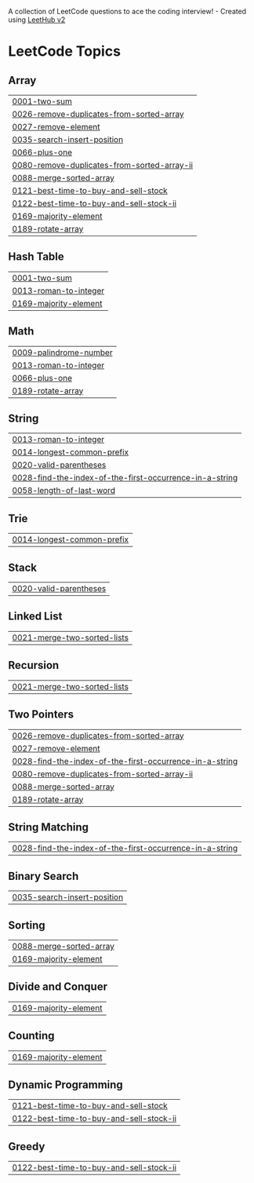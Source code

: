 A collection of LeetCode questions to ace the coding interview! - Created using [LeetHub v2](https://github.com/arunbhardwaj/LeetHub-2.0)
<!---LeetCode Topics Start-->
# LeetCode Topics
## Array
|  |
| ------- |
| [0001-two-sum](https://github.com/AnandRajBind/LeetCode-Problem/tree/master/0001-two-sum) |
| [0026-remove-duplicates-from-sorted-array](https://github.com/AnandRajBind/LeetCode-Problem/tree/master/0026-remove-duplicates-from-sorted-array) |
| [0027-remove-element](https://github.com/AnandRajBind/LeetCode-Problem/tree/master/0027-remove-element) |
| [0035-search-insert-position](https://github.com/AnandRajBind/LeetCode-Problem/tree/master/0035-search-insert-position) |
| [0066-plus-one](https://github.com/AnandRajBind/LeetCode-Problem/tree/master/0066-plus-one) |
| [0080-remove-duplicates-from-sorted-array-ii](https://github.com/AnandRajBind/LeetCode-Problem/tree/master/0080-remove-duplicates-from-sorted-array-ii) |
| [0088-merge-sorted-array](https://github.com/AnandRajBind/LeetCode-Problem/tree/master/0088-merge-sorted-array) |
| [0121-best-time-to-buy-and-sell-stock](https://github.com/AnandRajBind/LeetCode-Problem/tree/master/0121-best-time-to-buy-and-sell-stock) |
| [0122-best-time-to-buy-and-sell-stock-ii](https://github.com/AnandRajBind/LeetCode-Problem/tree/master/0122-best-time-to-buy-and-sell-stock-ii) |
| [0169-majority-element](https://github.com/AnandRajBind/LeetCode-Problem/tree/master/0169-majority-element) |
| [0189-rotate-array](https://github.com/AnandRajBind/LeetCode-Problem/tree/master/0189-rotate-array) |
## Hash Table
|  |
| ------- |
| [0001-two-sum](https://github.com/AnandRajBind/LeetCode-Problem/tree/master/0001-two-sum) |
| [0013-roman-to-integer](https://github.com/AnandRajBind/LeetCode-Problem/tree/master/0013-roman-to-integer) |
| [0169-majority-element](https://github.com/AnandRajBind/LeetCode-Problem/tree/master/0169-majority-element) |
## Math
|  |
| ------- |
| [0009-palindrome-number](https://github.com/AnandRajBind/LeetCode-Problem/tree/master/0009-palindrome-number) |
| [0013-roman-to-integer](https://github.com/AnandRajBind/LeetCode-Problem/tree/master/0013-roman-to-integer) |
| [0066-plus-one](https://github.com/AnandRajBind/LeetCode-Problem/tree/master/0066-plus-one) |
| [0189-rotate-array](https://github.com/AnandRajBind/LeetCode-Problem/tree/master/0189-rotate-array) |
## String
|  |
| ------- |
| [0013-roman-to-integer](https://github.com/AnandRajBind/LeetCode-Problem/tree/master/0013-roman-to-integer) |
| [0014-longest-common-prefix](https://github.com/AnandRajBind/LeetCode-Problem/tree/master/0014-longest-common-prefix) |
| [0020-valid-parentheses](https://github.com/AnandRajBind/LeetCode-Problem/tree/master/0020-valid-parentheses) |
| [0028-find-the-index-of-the-first-occurrence-in-a-string](https://github.com/AnandRajBind/LeetCode-Problem/tree/master/0028-find-the-index-of-the-first-occurrence-in-a-string) |
| [0058-length-of-last-word](https://github.com/AnandRajBind/LeetCode-Problem/tree/master/0058-length-of-last-word) |
## Trie
|  |
| ------- |
| [0014-longest-common-prefix](https://github.com/AnandRajBind/LeetCode-Problem/tree/master/0014-longest-common-prefix) |
## Stack
|  |
| ------- |
| [0020-valid-parentheses](https://github.com/AnandRajBind/LeetCode-Problem/tree/master/0020-valid-parentheses) |
## Linked List
|  |
| ------- |
| [0021-merge-two-sorted-lists](https://github.com/AnandRajBind/LeetCode-Problem/tree/master/0021-merge-two-sorted-lists) |
## Recursion
|  |
| ------- |
| [0021-merge-two-sorted-lists](https://github.com/AnandRajBind/LeetCode-Problem/tree/master/0021-merge-two-sorted-lists) |
## Two Pointers
|  |
| ------- |
| [0026-remove-duplicates-from-sorted-array](https://github.com/AnandRajBind/LeetCode-Problem/tree/master/0026-remove-duplicates-from-sorted-array) |
| [0027-remove-element](https://github.com/AnandRajBind/LeetCode-Problem/tree/master/0027-remove-element) |
| [0028-find-the-index-of-the-first-occurrence-in-a-string](https://github.com/AnandRajBind/LeetCode-Problem/tree/master/0028-find-the-index-of-the-first-occurrence-in-a-string) |
| [0080-remove-duplicates-from-sorted-array-ii](https://github.com/AnandRajBind/LeetCode-Problem/tree/master/0080-remove-duplicates-from-sorted-array-ii) |
| [0088-merge-sorted-array](https://github.com/AnandRajBind/LeetCode-Problem/tree/master/0088-merge-sorted-array) |
| [0189-rotate-array](https://github.com/AnandRajBind/LeetCode-Problem/tree/master/0189-rotate-array) |
## String Matching
|  |
| ------- |
| [0028-find-the-index-of-the-first-occurrence-in-a-string](https://github.com/AnandRajBind/LeetCode-Problem/tree/master/0028-find-the-index-of-the-first-occurrence-in-a-string) |
## Binary Search
|  |
| ------- |
| [0035-search-insert-position](https://github.com/AnandRajBind/LeetCode-Problem/tree/master/0035-search-insert-position) |
## Sorting
|  |
| ------- |
| [0088-merge-sorted-array](https://github.com/AnandRajBind/LeetCode-Problem/tree/master/0088-merge-sorted-array) |
| [0169-majority-element](https://github.com/AnandRajBind/LeetCode-Problem/tree/master/0169-majority-element) |
## Divide and Conquer
|  |
| ------- |
| [0169-majority-element](https://github.com/AnandRajBind/LeetCode-Problem/tree/master/0169-majority-element) |
## Counting
|  |
| ------- |
| [0169-majority-element](https://github.com/AnandRajBind/LeetCode-Problem/tree/master/0169-majority-element) |
## Dynamic Programming
|  |
| ------- |
| [0121-best-time-to-buy-and-sell-stock](https://github.com/AnandRajBind/LeetCode-Problem/tree/master/0121-best-time-to-buy-and-sell-stock) |
| [0122-best-time-to-buy-and-sell-stock-ii](https://github.com/AnandRajBind/LeetCode-Problem/tree/master/0122-best-time-to-buy-and-sell-stock-ii) |
## Greedy
|  |
| ------- |
| [0122-best-time-to-buy-and-sell-stock-ii](https://github.com/AnandRajBind/LeetCode-Problem/tree/master/0122-best-time-to-buy-and-sell-stock-ii) |
<!---LeetCode Topics End-->